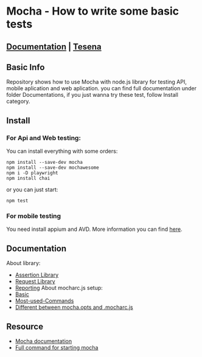 # Mocha - How to write some basic tests

## [Documentation](https://github.com/procesor2017/Mocha/tree/master/Documentations) | [Tesena](https://www.tesena.com/)

## Basic Info
Repository shows how to use Mocha with node.js library for testing API, mobile aplication and web aplication. 
you can find full documentation under folder Documentations, if you just wanna try these test, follow Install category.

## Install
### For Api and Web testing:

You can install everything with some orders:
```
npm install --save-dev mocha
npm install --save-dev mochawesome
npm i -D playwright
npm install chai

```

or you can just start:
```
npm test
```

### For mobile testing
You need install appium and AVD. 
More information you can find [here](http://appium.io/docs/en/about-appium/getting-started/).

## Documentation
About library:
- [Assertion Library](https://github.com/procesor2017/Mocha/blob/master/Documentations/Library.md#assertion-library)
- [Request Library](https://github.com/procesor2017/Mocha/blob/master/Documentations/Library.md#request-library)
- [Reporting](https://github.com/procesor2017/Mocha/blob/master/Documentations/Library.md#reporting)
About mocharc.js setup:
- [Basic](https://github.com/procesor2017/Mocha/blob/master/Documentations/Mocha%20set%20up.md#basic)
- [Most-used-Commands](https://github.com/procesor2017/Mocha/blob/master/Documentations/Mocha%20set%20up.md#most-used-commands)
- [Different between mocha.opts and .mocharc.js](https://github.com/procesor2017/Mocha/blob/master/Documentations/Mocha%20set%20up.md#different-between-mochaopts-and-mocharcjs)

## Resource
 - [Mocha documentation](https://devdocs.io/mocha)
 - [Full command for starting mocha](https://mochajs.org/#command-line-usage)